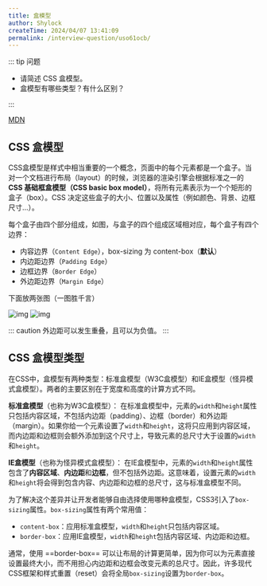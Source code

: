 ```yaml
---
title: 盒模型
author: Shylock
createTime: 2024/04/07 13:41:09
permalink: /interview-question/uso61ocb/
---
```


::: tip 问题

- 请简述 CSS 盒模型。
- 盒模型有哪些类型？有什么区别？

:::

[MDN](https://developer.mozilla.org/zh-CN/docs/Web/CSS/CSS_box_model/Introduction_to_the_CSS_box_model)

## CSS 盒模型

CSS盒模型是样式中相当重要的一个概念，页面中的每个元素都是一个盒子。当对一个文档进行布局（layout）的时候，浏览器的渲染引擎会根据标准之一的 **CSS 基础框盒模型（CSS basic box model）**，将所有元素表示为一个个矩形的盒子（box）。CSS 决定这些盒子的大小、位置以及属性（例如颜色、背景、边框尺寸…）。

每个盒子由四个部分组成，如图，与盒子的四个组成区域相对应，每个盒子有四个边界：

- 内容边界（`Content Edge`），box-sizing 为 content-box（**默认**）
- 内边距边界（`Padding Edge`）
- 边框边界（`Border Edge`）
- 外边距边界（`Margin Edge`）

下面放两张图（一图胜千言）

![img](https://developer.mozilla.org/zh-CN/docs/Web/CSS/CSS_box_model/Introduction_to_the_CSS_box_model/boxmodel.png)
![img](https://developer.mozilla.org/zh-CN/docs/Learn/CSS/Building_blocks/The_box_model/box-model.png)

::: caution
外边距可以发生重叠，且可以为负值。
:::

## CSS 盒模型类型

在CSS中，盒模型有两种类型：标准盒模型（W3C盒模型）和IE盒模型（怪异模式盒模型）。两者的主要区别在于宽度和高度的计算方式不同。

**标准盒模型**（也称为W3C盒模型）：
在标准盒模型中，元素的`width`和`height`属性只包括内容区域，不包括内边距（padding）、边框（border）和外边距（margin）。如果你给一个元素设置了`width`和`height`，这将只应用到内容区域，而内边距和边框则会额外添加到这个尺寸上，导致元素的总尺寸大于设置的`width`和`height`。

**IE盒模型**（也称为怪异模式盒模型）：
在IE盒模型中，元素的`width`和`height`属性包含了**内容区域**、**内边距**和**边框**，但不包括外边距。这意味着，设置元素的`width`和`height`将会得到包含内容、内边距和边框的总尺寸，这与标准盒模型不同。

为了解决这个差异并让开发者能够自由选择使用哪种盒模型，CSS3引入了`box-sizing`属性。`box-sizing`属性有两个常用值：

- `content-box`：应用标准盒模型，`width`和`height`只包括内容区域。
- `border-box`：应用IE盒模型，`width`和`height`包括内容区域、内边距和边框。

通常，使用 ==border-box== 可以让布局的计算更简单，因为你可以为元素直接设置最终大小，而不用担心内边距和边框会改变元素的总尺寸。因此，许多现代CSS框架和样式重置（reset）会将全局`box-sizing`设置为`border-box`。
